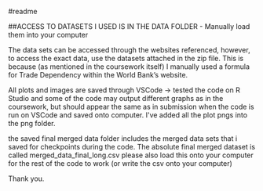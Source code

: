 #readme

##ACCESS TO DATASETS I USED IS IN THE DATA FOLDER - Manually load them into your computer

The data sets can be accessed through the websites referenced, however, to access the exact data, use the datasets attached in the zip file. This is because (as mentioned in the coursework itself) I manually used a formula for Trade Dependency within the World Bank’s website.

All plots and images are saved through VSCode -> tested the code on R Studio and some of the code may output different graphs as in the coursework, but should appear the same as in submission when the code is run on VSCode and saved onto computer. I've added all the plot pngs into the png folder.

the saved final merged data folder includes the merged data sets that i saved for checkpoints during the code. The absolute final merged dataset is called merged_data_final_long.csv 
please also load this onto your computer for the rest of the code to work (or write the csv onto your computer)

Thank you.
